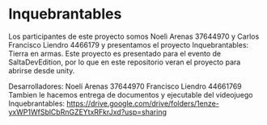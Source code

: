 # Inquebrantables
Los participantes de este proyecto somos Noelì Arenas 37644970 y Carlos Francisco Liendro 4466179 y presentamos el proyecto Inquebrantables: Tierra en armas. Este proyecto es presentado para el evento de SaltaDevEdition, por lo que en este repositorio veran el proyecto para abrirse desde unity.


Desarrolladores:
Noelí Arenas 37644970 Francisco Liendro 44661769
Tambien le hacemos entrega de documentos y ejecutable del videojuego Inquebrantables:
https://drive.google.com/drive/folders/1enze-yxWP1WfSblCbRnGZEYtxRFkrJxd?usp=sharing
